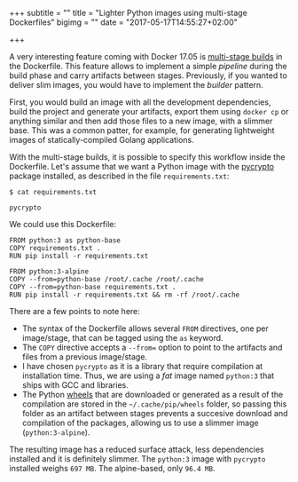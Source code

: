 +++
subtitle = ""
title = "Lighter Python images using multi-stage Dockerfiles"
bigimg = ""
date = "2017-05-17T14:55:27+02:00"

+++

A very interesting feature coming with Docker 17.05 is [multi-stage builds](https://docs.docker.com/engine/userguide/eng-image/multistage-build) in the Dockerfile. This feature allows to implement a simple *pipeline* during the build phase and carry artifacts between stages. Previously, if you wanted to deliver slim images, you would have to implement the *builder* pattern.

First, you would build an image with all the development dependencies, build the project and generate your artifacts, export them using `docker cp` or anything similar and then add those files to a new image, with a slimmer base. This was a common patter, for example, for generating lightweight images of statically-compiled Golang applications.

With the multi-stage builds, it is possible to specify this workflow inside the Dockerfile. Let's assume that we want a Python image with the [pycrypto](https://pypi.python.org/pypi/pycrypto) package installed, as described in the file `requirements.txt`:

```
$ cat requirements.txt

pycrypto
```

We could use this Dockerfile:

```
FROM python:3 as python-base
COPY requirements.txt .
RUN pip install -r requirements.txt

FROM python:3-alpine
COPY --from=python-base /root/.cache /root/.cache
COPY --from=python-base requirements.txt .
RUN pip install -r requirements.txt && rm -rf /root/.cache
```

There are a few points to note here:

- The syntax of the Dockerfile allows several `FROM` directives, one per image/stage, that can be tagged using the `as` keyword.
- The `COPY` directive accepts a `--from=` option to point to the artifacts and files from a previous image/stage.
- I have chosen `pycrypto` as it is a library that require compilation at installation time. Thus, we are using a *fat* image named `python:3` that ships with GCC and libraries.
- The Python [wheels](http://pythonwheels.com/) that are downloaded or generated as a result of the compilation are stored in the `~/.cache/pip/wheels` folder, so passing this folder as an artifact between stages prevents a succesive download and compilation of the packages, allowing us to use a slimmer image (`python:3-alpine`).

The resulting image has a reduced surface attack, less dependencies installed and it is definitely slimmer. The `python:3` image with `pycrypto` installed weighs `697 MB`. The alpine-based, only `96.4 MB`.

